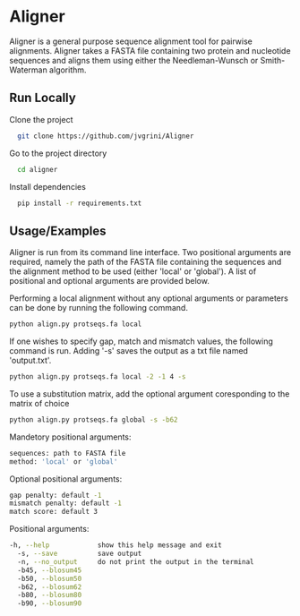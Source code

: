 # Aligner

Aligner is a general purpose sequence alignment tool for pairwise alignments. Aligner takes a FASTA file containing two protein and nucleotide sequences and aligns them using either the Needleman-Wunsch or Smith-Waterman algorithm.

## Run Locally

Clone the project

```bash
  git clone https://github.com/jvgrini/Aligner
```

Go to the project directory

```bash
  cd aligner
```

Install dependencies

```bash
  pip install -r requirements.txt
```

## Usage/Examples

Aligner is run from its command line interface. Two positional arguments are required, namely the path of the FASTA file containing the sequences and the alignment method to be used (either 'local' or 'global'). A list of positional and optional arguments are provided below.

Performing a local alignment without any optional arguments or parameters can be done by running the following command.

```bash
python align.py protseqs.fa local
```
If one wishes to specify gap, match and mismatch values, the following command is run. Adding '-s' saves the output as a txt file named 'output.txt'.

```bash
python align.py protseqs.fa local -2 -1 4 -s
```

To use a substitution matrix, add the optional argument coresponding to the matrix of choice

```bash
python align.py protseqs.fa global -s -b62
```

Mandetory positional arguments:

```bash
sequences: path to FASTA file
method: 'local' or 'global'
```
Optional positional arguments:
```bash
gap penalty: default -1
mismatch penalty: default -1
match score: default 3
```

Positional arguments:
```bash
-h, --help            show this help message and exit
  -s, --save          save output
  -n, --no_output     do not print the output in the terminal
  -b45, --blosum45
  -b50, --blosum50
  -b62, --blosum62
  -b80, --blosum80
  -b90, --blosum90
```
